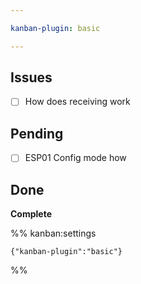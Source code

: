 ```yaml
---

kanban-plugin: basic

---
```


## Issues

- [ ] How  does receiving work


## Pending

- [ ] ESP01 Config mode how


## Done

**Complete**




%% kanban:settings
```
{"kanban-plugin":"basic"}
```
%%